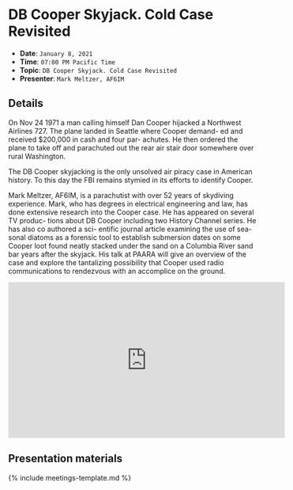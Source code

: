 # DB Cooper Skyjack. Cold Case Revisited

* **Date**: `January 8, 2021`
* **Time**: `07:00 PM Pacific Time`
* **Topic**: `DB Cooper Skyjack. Cold Case Revisited`
* **Presenter**: `Mark Meltzer, AF6IM`

## Details

On Nov 24 1971 a man calling himself Dan Cooper hijacked a Northwest Airlines 727. The plane landed in Seattle where Cooper demand- ed and received $200,000 in cash and four par- achutes. He then ordered the plane to take off and parachuted out the rear air stair door somewhere over rural Washington.

The DB Cooper skyjacking is the only unsolved air piracy case in American history. To this day the FBI remains stymied in its efforts to identify Cooper.

Mark Meltzer, AF6IM, is a parachutist with over 52 years of skydiving experience. Mark, who has degrees in electrical engineering and law, has done extensive research into the Cooper case. He has appeared on several TV produc- tions about DB Cooper including two History Channel series. He has also co authored a sci- entific journal article examining the use of sea- sonal diatoms as a forensic tool to establish submersion dates on some Cooper loot found neatly stacked under the sand on a Columbia River sand bar years after the skyjack. His talk at PAARA will give an overview of the case and explore the tantalizing possibility that Cooper used radio communications to rendezvous with an accomplice on the ground.

<iframe width="560" height="315" src="https://www.youtube.com/embed/SABzAJHi9MY?si=2rNsgEswJVpgBGea" title="YouTube video player" frameborder="0" allow="accelerometer; autoplay; clipboard-write; encrypted-media; gyroscope; picture-in-picture; web-share" referrerpolicy="strict-origin-when-cross-origin" allowfullscreen></iframe>

## Presentation materials

{% include meetings-template.md %}

